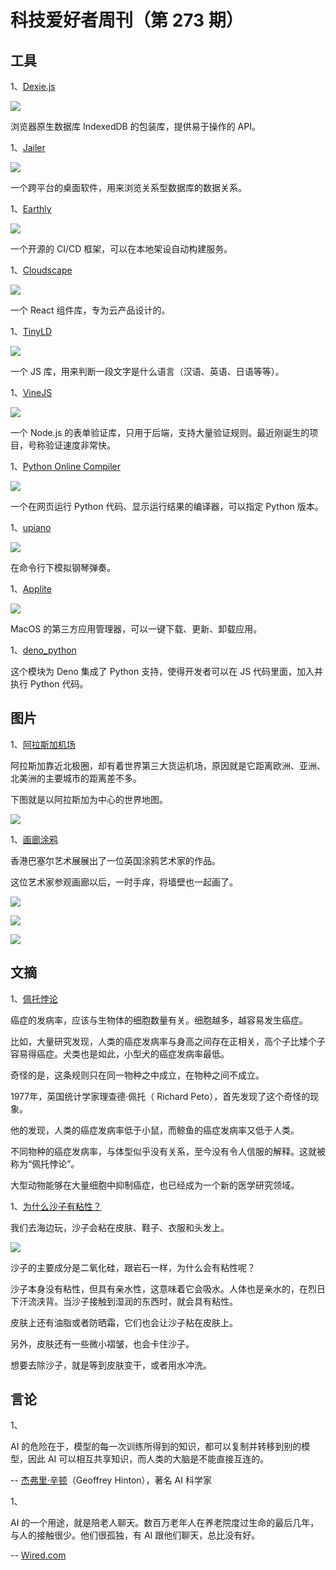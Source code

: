# 科技爱好者周刊（第 273 期）

## 工具

1、[Dexie.js](https://github.com/dexie/Dexie.js)

![](https://cdn.beekka.com/blogimg/asset/202308/bg2023080901.webp)

浏览器原生数据库 IndexedDB 的包装库，提供易于操作的 API。

1、[Jailer](https://github.com/Wisser/Jailer)

![](https://cdn.beekka.com/blogimg/asset/202308/bg2023080902.webp)

一个跨平台的桌面软件，用来浏览关系型数据库的数据关系。

1、[Earthly](https://earthly.dev/)

![](https://cdn.beekka.com/blogimg/asset/202207/bg2022072502.webp)

一个开源的 CI/CD 框架，可以在本地架设自动构建服务。

1、[Cloudscape](https://cloudscape.design/)

![](https://cdn.beekka.com/blogimg/asset/202207/bg2022072503.webp)

一个 React 组件库，专为云产品设计的。

1、[TinyLD](https://github.com/komodojp/tinyld)

![](https://cdn.beekka.com/blogimg/asset/202207/bg2022072810.webp)

一个 JS 库，用来判断一段文字是什么语言（汉语、英语、日语等等）。

1、[VineJS](https://github.com/vinejs/vine)

![](https://cdn.beekka.com/blogimg/asset/202306/bg2023061601.webp)

一个 Node.js 的表单验证库，只用于后端，支持大量验证规则。最近刚诞生的项目，号称验证速度非常快。

1、[Python Online Compiler](https://pythononlinecompiler.com/)

![](https://cdn.beekka.com/blogimg/asset/202306/bg2023061602.webp)

一个在网页运行 Python 代码、显示运行结果的编译器，可以指定 Python 版本。

1、[upiano](https://github.com/eliasdorneles/upiano)

![](https://cdn.beekka.com/blogimg/asset/202308/bg2023081012.webp)

在命令行下模拟钢琴弹奏。

1、[Applite](https://aerolite.dev/applite/index.html)

![](https://cdn.beekka.com/blogimg/asset/202308/bg2023081101.webp)

MacOS 的第三方应用管理器，可以一键下载、更新、卸载应用。

1、[deno_python](https://github.com/denosaurs/deno_python)

这个模块为 Deno 集成了 Python 支持，使得开发者可以在 JS 代码里面，加入并执行 Python 代码。

## 图片

1、[阿拉斯加机场](https://unchartedterritories.tomaspueyo.com/p/maps-distort-how-we-see-the-world)

阿拉斯加靠近北极圈，却有着世界第三大货运机场，原因就是它距离欧洲、亚洲、北美洲的主要城市的距离差不多。

下图就是以阿拉斯加为中心的世界地图。

![](https://cdn.beekka.com/blogimg/asset/202304/bg2023042603.webp)

1、[画廊涂鸦](https://mymodernmet.com/mr-doodle-exhibit-art-basel-hong-kong/)

香港巴塞尔艺术展展出了一位英国涂鸦艺术家的作品。

这位艺术家参观画廊以后，一时手痒，将墙壁也一起画了。

![](https://cdn.beekka.com/blogimg/asset/202304/bg2023042605.webp)

![](https://cdn.beekka.com/blogimg/asset/202304/bg2023042606.webp)

![](https://cdn.beekka.com/blogimg/asset/202304/bg2023042607.webp)

## 文摘

1、[佩托悖论](https://zh.wikipedia.org/wiki/%E4%BD%A9%E6%89%98%E6%82%96%E8%AE%BA)

癌症的发病率，应该与生物体的细胞数量有关。细胞越多，越容易发生癌症。

比如，大量研究发现，人类的癌症发病率与身高之间存在正相关，高个子比矮个子容易得癌症。犬类也是如此，小型犬的癌症发病率最低。

奇怪的是，这条规则只在同一物种之中成立，在物种之间不成立。

1977年，英国统计学家理查德·佩托（ Richard Peto），首先发现了这个奇怪的现象。

他的发现，人类的癌症发病率低于小鼠，而鲸鱼的癌症发病率又低于人类。

不同物种的癌症发病率，与体型似乎没有关系，至今没有令人信服的解释。这就被称为“佩托悖论”。

大型动物能够在大量细胞中抑制癌症，也已经成为一个新的医学研究领域。

1、[为什么沙子有粘性？](https://www.mentalfloss.com/posts/why-is-sand-sticky)

我们去海边玩，沙子会粘在皮肤、鞋子、衣服和头发上。

![](https://cdn.beekka.com/blogimg/asset/202304/bg2023042604.webp)

沙子的主要成分是二氧化硅，跟岩石一样，为什么会有粘性呢？

沙子本身没有粘性，但具有亲水性，这意味着它会吸水。人体也是亲水的，在烈日下汗流浃背。当沙子接触到湿润的东西时，就会具有粘性。

皮肤上还有油脂或者防晒霜，它们也会让沙子粘在皮肤上。

另外，皮肤还有一些微小褶皱，也会卡住沙子。

想要去除沙子，就是等到皮肤变干，或者用水冲洗。

## 言论

1、

AI 的危险在于，模型的每一次训练所得到的知识，都可以复制并转移到别的模型，因此 AI 可以相互共享知识，而人类的大脑是不能直接互连的。

-- [杰弗里·辛顿](https://www.wired.com/story/plaintext-geoffrey-hinton-godfather-of-ai-future-ai/)（Geoffrey Hinton），著名 AI 科学家

1、

AI 的一个用途，就是陪老人聊天。数百万老年人在养老院度过生命的最后几年，与人的接触很少。他们很孤独，有 AI 跟他们聊天，总比没有好。

-- [Wired.com](https://www.wired.com/story/plaintext-geoffrey-hinton-godfather-of-ai-future-ai/)
